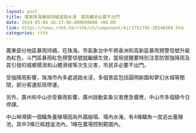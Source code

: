 ```yaml
---
layout: post
title: 廣東珠海暴雨持續道路水浸　當局籲非必要不出門　
date: 2024-05-04 16:17:06.000000000 +08:00
link: https://news.rthk.hk/rthk/ch/component/k2/1751795-20240504.htm
categories: rthk
---
```


廣東部分地區暴雨持續，在珠海，市氣象台中午將香洲和高新區暴雨預警信號升級為紅色，斗門區暴雨紅色預警信號就繼續生效，當局提醒要特別注意防禦強降雨及其引發的城鄉積澇和山體滑坡等次生災害，市民非必要不出門。

受強降雨影響，珠海市內多處道路水浸，多個景區包括圓明新園和夢幻水城等關閉，部分客運航班停運。

另外，廣州和中山亦受暴雨影響，廣州啟動氣象災害應急響應，中山市多個鎮今日停課。

中山神灣鎮一個鱷魚養殖場因為外牆崩塌、場內水淹，有4條鱷魚一度逃出養殖池，其中3條已經趕返池內，1條在農場控制範圍內。
